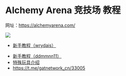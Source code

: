 # Alchemy Arena 竞技场 教程

网址：https://alchemyarena.com/

![](https://gat.network/wp-content/uploads/2021/06/Calendar-200x200.png)

- [新手教程（wrydais）](/alchemyarena-tutorial/wrydais/README.md)
* [新手教程（ddmmnn11）](/alchemyarena-tutorial/ddmmnn11/README.md)
* [特殊玩具介绍](doc/specialtoys_CN.md)
* https://t.me/gatnetwork_cn/33005
